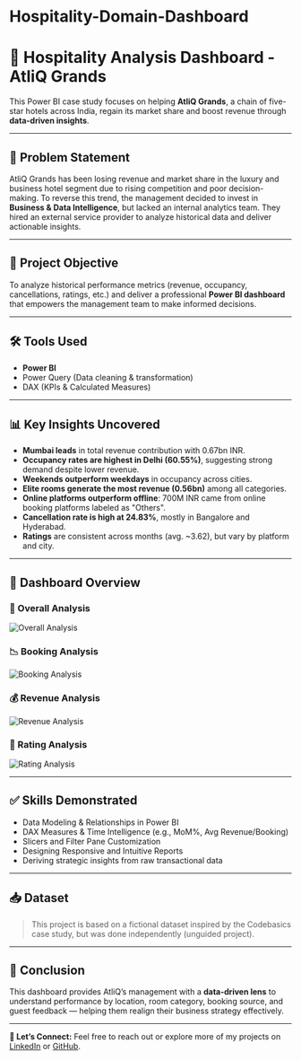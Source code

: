 # Hospitality-Domain-Dashboard
# 🏨 Hospitality Analysis Dashboard - AtliQ Grands

This Power BI case study focuses on helping **AtliQ Grands**, a chain of five-star hotels across India, regain its market share and boost revenue through **data-driven insights**.

---

## 📌 Problem Statement

AtliQ Grands has been losing revenue and market share in the luxury and business hotel segment due to rising competition and poor decision-making. To reverse this trend, the management decided to invest in **Business & Data Intelligence**, but lacked an internal analytics team. They hired an external service provider to analyze historical data and deliver actionable insights.

---

## 🎯 Project Objective

To analyze historical performance metrics (revenue, occupancy, cancellations, ratings, etc.) and deliver a professional **Power BI dashboard** that empowers the management team to make informed decisions.

---

## 🛠️ Tools Used

- **Power BI**
- Power Query (Data cleaning & transformation)
- DAX (KPIs & Calculated Measures)

---

## 📊 Key Insights Uncovered

- **Mumbai leads** in total revenue contribution with 0.67bn INR.
- **Occupancy rates are highest in Delhi (60.55%)**, suggesting strong demand despite lower revenue.
- **Weekends outperform weekdays** in occupancy across cities.
- **Elite rooms generate the most revenue (0.56bn)** among all categories.
- **Online platforms outperform offline**: 700M INR came from online booking platforms labeled as "Others".
- **Cancellation rate is high at 24.83%**, mostly in Bangalore and Hyderabad.
- **Ratings** are consistent across months (avg. ~3.62), but vary by platform and city.

---

## 📂 Dashboard Overview

### 🧩 Overall Analysis
![Overall Analysis](./images/overall-analysis.png)

### 📉 Booking Analysis
![Booking Analysis](./images/booking-analysis.png)

### 💰 Revenue Analysis
![Revenue Analysis](./images/revenue-analysis.png)

### 🌟 Rating Analysis
![Rating Analysis](./images/rating-analysis.png)

---

## ✅ Skills Demonstrated

- Data Modeling & Relationships in Power BI
- DAX Measures & Time Intelligence (e.g., MoM%, Avg Revenue/Booking)
- Slicers and Filter Pane Customization
- Designing Responsive and Intuitive Reports
- Deriving strategic insights from raw transactional data

---

## 📥 Dataset
> This project is based on a fictional dataset inspired by the Codebasics case study, but was done independently (unguided project).

---

## 📌 Conclusion

This dashboard provides AtliQ’s management with a **data-driven lens** to understand performance by location, room category, booking source, and guest feedback — helping them realign their business strategy effectively.

---

**🔗 Let’s Connect:**
Feel free to reach out or explore more of my projects on [LinkedIn](https://www.linkedin.com/in/asimahmedio) or [GitHub](https://github.com/asimahmed-io).
